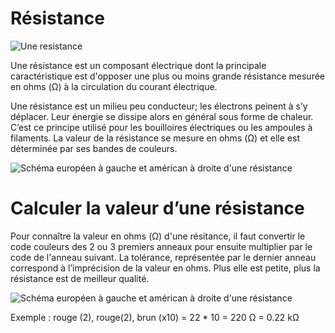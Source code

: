 # Résistance

![Une resistance](./resistance_photo.svg)

Une résistance est un composant électrique dont la principale caractéristique est d'opposer une plus ou moins grande résistance mesurée en ohms (Ω) à la circulation du courant électrique.

Une résistance est un milieu peu conducteur; les électrons peinent à s’y déplacer. Leur énergie se dissipe alors en général sous forme de chaleur. C’est ce principe utilisé pour les bouilloires électriques ou les ampoules à filaments.
La valeur de la résistance se mesure en ohms (Ω) et elle est déterminée par ses bandes de couleurs.


![Schéma européen à gauche et américan à droite d'une résistance](./resistance_schema.svg)

# Calculer la valeur d’une résistance

Pour connaître la valeur en ohms (Ω) d'une résitance, <!-- résistance -->  il faut convertir le code couleurs <!-- couleur -->des 2 ou 3 premiers anneaux pour ensuite  multiplier par le code de l'anneau suivant. La tolérance, représentée par le dernier anneau <!-- manque une virgule --> correspond à l’imprécision de la valeur en ohms. Plus elle est petite, plus la résistance est de meilleur <!-- meilleure --> qualité.

![Schéma européen à gauche et américan à droite d'une résistance](./resistance_calcul_code_couleur.svg)

Exemple : rouge (2), rouge(2), brun (x10) = 22 * 10 = 220 Ω = 0.22 kΩ



